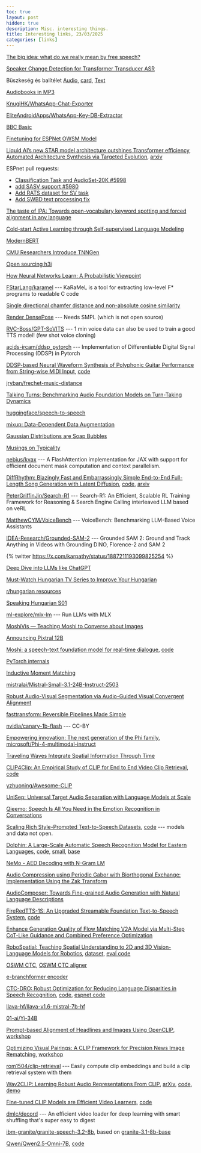 ```yaml
---
toc: true
layout: post
hidden: true
description: Misc. interesting things.
title: Interesting links, 23/03/2025
categories: [links]
---
```


[The big idea: what do we really mean by free speech?](https://www.theguardian.com/world/2025/feb/24/the-big-idea-what-do-we-really-mean-by-free-speech)

[Speaker Change Detection for Transformer Transducer ASR](https://arxiv.org/abs/2302.08549)

Büszkeség és balítélet [Audio](https://mek.oszk.hu/06000/06058/mp3/index.html),
[card](https://mek.oszk.hu/06000/06058/cedula.html),
[Text](https://mek.oszk.hu/00300/00317/)

[Audiobooks in MP3](https://mek.oszk.hu/keresesek/keresesf.phtml?formatum=MP3)

[KnugiHK/WhatsApp-Chat-Exporter](https://github.com/KnugiHK/WhatsApp-Chat-Exporter)

[EliteAndroidApps/WhatsApp-Key-DB-Extractor](https://github.com/EliteAndroidApps/WhatsApp-Key-DB-Extractor)

[BBC Basic](https://www.bbcbasic.co.uk/bbcbasic.html)

[Finetuning for ESPNet OWSM Model](https://github.com/juice500ml/finetune_owsm)

[Liquid AI’s new STAR model architecture outshines Transformer efficiency](https://venturebeat.com/ai/liquid-ais-new-star-model-architecture-outshines-transformer-efficiency/),
[Automated Architecture Synthesis via Targeted Evolution](https://www.liquid.ai/research/automated-architecture-synthesis-via-targeted-evolution),
[arxiv](https://arxiv.org/abs/2411.17800)

ESPnet pull requests:
- [Classification Task and AudioSet-20K #5998](https://github.com/espnet/espnet/pull/5998)
- [add SASV support #5980](https://github.com/espnet/espnet/pull/5980)
- [Add RATS dataset for SV task](https://github.com/espnet/espnet/pull/5840)
- [Add SWBD text processing fix](https://github.com/espnet/espnet/pull/5941)

[The taste of IPA: Towards open-vocabulary keyword spotting and forced alignment in any language](https://aclanthology.org/2024.naacl-long.43/)

[Cold-start Active Learning through Self-supervised Language Modeling](https://aclanthology.org/2020.emnlp-main.637/)

[ModernBERT](https://huggingface.co/blog/modernbert)

[CMU Researchers Introduce TNNGen](https://www.marktechpost.com/2024/12/29/cmu-researchers-introduce-tnngen-an-ai-framework-that-automates-design-of-temporal-neural-networks-tnns-from-pytorch-software-models-to-post-layout-netlists/)

[Open sourcing h3i](https://blog.cloudflare.com/h3i/)

[How Neural Networks Learn: A Probabilistic Viewpoint](https://towardsdatascience.com/how-neural-networks-learn-a-probabilistic-viewpoint-0f6a78dc58e2/)

[FStarLang/karamel](https://github.com/FStarLang/karamel) --- KaRaMeL is a tool for extracting low-level F* programs to readable C code

[Single directional chamfer distance and non-absolute cosine similarity](https://github.com/facebookresearch/pytorch3d/commit/5ffeb4d580f5c7043ed1691e49d2d99f0f655bbc)

[Render DensePose](https://github.com/facebookresearch/pytorch3d/blob/main/docs/tutorials/render_densepose.ipynb) --- Needs SMPL (which is not open source)

[RVC-Boss/GPT-SoVITS](https://github.com/RVC-Boss/GPT-SoVITS) --- 1 min voice data can also be used to train a good TTS model! (few shot voice cloning)

[acids-ircam/ddsp_pytorch](https://github.com/acids-ircam/ddsp_pytorch) --- Implementation of Differentiable Digital Signal Processing (DDSP) in Pytorch

[DDSP-based Neural Waveform Synthesis of Polyphonic Guitar Performance from String-wise MIDI Input](https://arxiv.org/abs/2309.07658),
[code](https://github.com/erl-j/ddsp-guitar)

[jryban/frechet-music-distance](https://github.com/jryban/frechet-music-distance)

[Talking Turns: Benchmarking Audio Foundation Models on Turn-Taking Dynamics](https://arxiv.org/abs/2503.01174)

[huggingface/speech-to-speech](https://github.com/huggingface/speech-to-speech)

[mixup: Data-Dependent Data Augmentation](https://www.inference.vc/mixup-data-dependent-data-augmentation/)

[Gaussian Distributions are Soap Bubbles](https://www.inference.vc/high-dimensional-gaussian-distributions-are-soap-bubble/)

[Musings on Typicality](https://sander.ai/2020/09/01/typicality.html)

[nebius/kvax](https://github.com/nebius/kvax) --- A FlashAttention implementation for JAX with support for efficient document mask computation and context parallelism.

[DiffRhythm: Blazingly Fast and Embarrassingly Simple End-to-End Full-Length Song Generation with Latent Diffusion](https://aslp-lab.github.io/DiffRhythm.github.io/),
[code](https://github.com/ASLP-lab/DiffRhythm),
[arxiv](https://arxiv.org/abs/2503.01183)

[PeterGriffinJin/Search-R1](https://github.com/PeterGriffinJin/Search-R1) --- Search-R1: An Efficient, Scalable RL Training Framework for Reasoning & Search Engine Calling interleaved LLM based on veRL

[MatthewCYM/VoiceBench](https://github.com/MatthewCYM/VoiceBench) --- VoiceBench: Benchmarking LLM-Based Voice Assistants

[IDEA-Research/Grounded-SAM-2](https://github.com/IDEA-Research/Grounded-SAM-2) --- Grounded SAM 2: Ground and Track Anything in Videos with Grounding DINO, Florence-2 and SAM 2

{% twitter https://x.com/karpathy/status/1887211193099825254 %}

[Deep Dive into LLMs like ChatGPT](https://www.youtube.com/watch?v=7xTGNNLPyMI)

[Must-Watch Hungarian TV Series to Improve Your Hungarian](https://www.hungarianpod101.com/blog/2019/04/19/best-hungarian-tv-shows-to-improve-hungarian/)

[r/hungarian resources](https://www.reddit.com/r/hungarian/wiki/resources/)

[Speaking Hungarian S01](https://www.youtube.com/watch?v=IHeEi2Fj5Mw&list=PLU_vdD4vtCbs0587s3KpeJtISBZ-pMza_&index=1)

[ml-explore/mlx-lm](https://github.com/ml-explore/mlx-lm) --- Run LLMs with MLX

[MoshiVis — Teaching Moshi to Converse about Images](https://kyutai.org/moshivis)

[Announcing Pixtral 12B](https://mistral.ai/news/pixtral-12b)

[Moshi: a speech-text foundation model for real-time dialogue](https://arxiv.org/abs/2410.00037),
[code](https://github.com/kyutai-labs/moshi/)

[PyTorch internals](https://blog.ezyang.com/2019/05/pytorch-internals/)

[Inductive Moment Matching](https://arxiv.org/abs/2503.07565)

[mistralai/Mistral-Small-3.1-24B-Instruct-2503](https://huggingface.co/mistralai/Mistral-Small-3.1-24B-Instruct-2503)

[Robust Audio-Visual Segmentation via Audio-Guided Visual Convergent Alignment](https://arxiv.org/abs/2503.12847)

[fasttransform: Reversible Pipelines Made Simple](https://www.fast.ai/posts/2025-02-20-fasttransform)

[nvidia/canary-1b-flash](https://huggingface.co/nvidia/canary-1b-flash) --- CC-BY

[Empowering innovation: The next generation of the Phi family](https://azure.microsoft.com/en-us/blog/empowering-innovation-the-next-generation-of-the-phi-family/),
[microsoft/Phi-4-multimodal-instruct](https://huggingface.co/microsoft/Phi-4-multimodal-instruct)

[Traveling Waves Integrate Spatial Information Through Time](https://kempnerinstitute.harvard.edu/research/deeper-learning/traveling-waves-integrate-spatial-information-through-time/)

[CLIP4Clip: An Empirical Study of CLIP for End to End Video Clip Retrieval](https://arxiv.org/abs/2104.08860),
[code](https://github.com/ArrowLuo/CLIP4Clip)

[yzhuoning/Awesome-CLIP](https://github.com/yzhuoning/Awesome-CLIP)

[UniSep: Universal Target Audio Separation with Language Models at Scale](https://arxiv.org/abs/2503.23762)

[Qieemo: Speech Is All You Need in the Emotion Recognition in Conversations](https://arxiv.org/abs/2503.22687)

[Scaling Rich Style-Prompted Text-to-Speech Datasets](https://arxiv.org/abs/2503.04713),
[code](https://github.com/ajd12342/paraspeechcaps) --- models and data not open.

[Dolphin: A Large-Scale Automatic Speech Recognition Model for Eastern Languages](https://arxiv.org/abs/2503.20212),
[code](https://github.com/DataoceanAI/Dolphin),
[small](https://huggingface.co/DataoceanAI/dolphin-small),
[base](https://huggingface.co/DataoceanAI/dolphin-base)

[NeMo - AED Decoding with N-Gram LM](https://github.com/NVIDIA/NeMo/commit/29be3b88ea708a87440204205dea71095ad68a15)

[Audio Compression using Periodic Gabor with Biorthogonal Exchange: Implementation Using the Zak Transform](https://arxiv.org/abs/2503.22703)

[AudioComposer: Towards Fine-grained Audio Generation with Natural Language Descriptions](https://arxiv.org/abs/2409.12560)

[FireRedTTS-1S: An Upgraded Streamable Foundation Text-to-Speech System](https://arxiv.org/abs/2503.20499),
[code](https://github.com/FireRedTeam/FireRedTTS)

[Enhance Generation Quality of Flow Matching V2A Model via Multi-Step CoT-Like Guidance and Combined Preference Optimization](https://arxiv.org/abs/2503.22200)

[RoboSpatial: Teaching Spatial Understanding to 2D and 3D Vision-Language Models for Robotics](https://arxiv.org/abs/2411.16537),
[dataset](https://huggingface.co/datasets/chanhee-luke/RoboSpatial-Home),
[eval code](https://github.com/chanhee-luke/RoboSpatial-Eval)

[OSWM CTC](https://github.com/espnet/espnet/blob/92f6cbce6167ba8c7591d323834a2342ed2cf2ce/espnet2/s2t/espnet_ctc_model.py#L20),
[OSWM CTC aligner](https://github.com/espnet/espnet/blob/92f6cbce6167ba8c7591d323834a2342ed2cf2ce/espnet2/bin/s2t_ctc_align.py#L4)

[e-branchformer encoder](https://github.com/espnet/espnet/blob/92f6cbce6167ba8c7591d323834a2342ed2cf2ce/espnet2/asr/encoder/e_branchformer_encoder.py)

[CTC-DRO: Robust Optimization for Reducing Language Disparities in Speech Recognition](https://arxiv.org/abs/2502.01777),
[code](https://github.com/Bartelds/ctc-dro),
[espnet code](https://github.com/Bartelds/espnet/tree/master/egs2/asr_dro/asr1)

[llava-hf/llava-v1.6-mistral-7b-hf](https://huggingface.co/llava-hf/llava-v1.6-mistral-7b-hf)

[01-ai/Yi-34B](https://huggingface.co/01-ai/Yi-34B)

[Prompt-based Alignment of Headlines and Images Using OpenCLIP](https://ceur-ws.org/Vol-3658/paper7.pdf),
[workshop](https://ceur-ws.org/Vol-3658/)

[Optimizing Visual Pairings: A CLIP Framework for Precision News Image Rematching](https://ceur-ws.org/Vol-3658/paper20.pdf),
[workshop](https://ceur-ws.org/Vol-3658/)

[rom1504/clip-retrieval](https://github.com/rom1504/clip-retrieval) --- Easily compute clip embeddings and build a clip retrieval system with them

[Wav2CLIP: Learning Robust Audio Representations From CLIP](https://ieeexplore.ieee.org/stamp/stamp.jsp?arnumber=9747669),
[arXiv](https://arxiv.org/abs/2110.11499),
[code](https://github.com/descriptinc/lyrebird-Wav2CLIP),
[demo](https://replicate.com/hohsiangwu/wav2clip)

[Fine-tuned CLIP Models are Efficient Video Learners](https://arxiv.org/pdf/2212.03640),
[code](https://github.com/muzairkhattak/ViFi-CLIP)

[dmlc/decord](https://github.com/dmlc/decord) --- An efficient video loader for deep learning with smart shuffling that's super easy to digest

[ibm-granite/granite-speech-3.2-8b](https://huggingface.co/ibm-granite/granite-speech-3.2-8b),
based on [granite-3.1-8b-base](https://huggingface.co/ibm-granite/granite-3.1-8b-base)

[Qwen/Qwen2.5-Omni-7B](https://huggingface.co/Qwen/Qwen2.5-Omni-7B),
[code](https://github.com/QwenLM/Qwen2.5-Omni)

